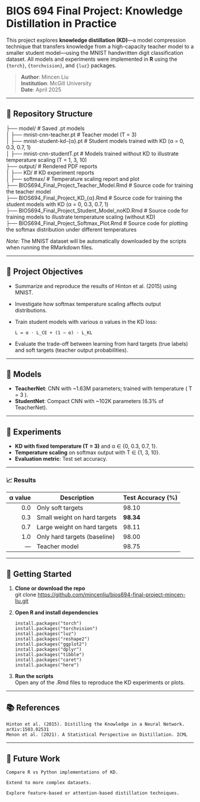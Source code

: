 # BIOS 694 Final Project: Knowledge Distillation in Practice
 
This project explores **knowledge distillation (KD)**—a model compression technique that transfers knowledge from a high-capacity teacher model to a smaller student model—using the MNIST handwritten digit classification dataset. All models and experiments were implemented in **R** using the `{torch}`, `{torchvision}`, and `{luz}` packages.

> **Author**: Mincen Liu  
> **Institution**: McGill University  
> **Date**: April 2025  

---

## 📂 Repository Structure

├── model/                                          # Saved .pt models  
│   ├── mnist-cnn-teacher.pt                            # Teacher model (T = 3)  
│   ├── mnist-student-kd-{α}.pt                         # Student models trained with KD (α = 0, 0.3, 0.7, 1)  
│   ├── mnist-cnn-studentT.pt                           # Models trained without KD to illustrate temperature scaling (T = 1, 3, 10)  
├── output/                                         # Rendered PDF reports  
│   ├── KD/                                             # KD experiment reports  
│   ├── softmax/                                        # Temperature scaling report and plot  
├── BIOS694_Final_Project_Teacher_Model.Rmd         # Source code for training the teacher model  
├── BIOS694_Final_Project_KD_{α}.Rmd                # Source code for training the student models with KD (α = 0, 0.3, 0.7, 1)  
├── BIOS694_Final_Project_Student_Model_noKD.Rmd    # Source code for training models to illustrate temperature scaling (without KD)  
├── BIOS694_Final_Project_Softmax_Plot.Rmd          # Source code for plotting the softmax distribution under different temperatures  

*Note:* The MNIST dataset will be automatically downloaded by the scripts when running the RMarkdown files.

---

## 📌 Project Objectives

- Summarize and reproduce the results of Hinton et al. (2015) using MNIST.
- Investigate how softmax temperature scaling affects output distributions.
- Train student models with various α values in the KD loss:
  
  `L = α · L_CE + (1 − α) · L_KL`

- Evaluate the trade-off between learning from hard targets (true labels) and soft targets (teacher output probabilities).

---

## 🧠 Models

- **TeacherNet**: CNN with ~1.63M parameters; trained with temperature ( T = 3 ).
- **StudentNet**: Compact CNN with ~102K parameters (6.3% of TeacherNet).

---

## 🔬 Experiments

- **KD with fixed temperature (T = 3)** and α ∈ {0, 0.3, 0.7, 1}.
- **Temperature scaling** on softmax output with T ∈ {1, 3, 10}.
- **Evaluation metric**: Test set accuracy.

---

### 📈 Results

| α value | Description                  | Test Accuracy (%) |
|--------:|------------------------------|-------------------|
| 0.0     | Only soft targets            | 98.10             |
| 0.3     | Small weight on hard targets | **98.34**         |
| 0.7     | Large weight on hard targets | 98.11             |
| 1.0     | Only hard targets (baseline) | 98.00             |
| —       | Teacher model                | 98.75             |

---

## 🚀 Getting Started

1. **Clone or download the repo**  
   git clone https://github.com/mincenliu/bios694-final-project-mincen-liu.git

2. **Open R and install dependencies**  
    ```
    install.packages("torch")  
    install.packages("torchvision")  
    install.packages("luz")  
    install.packages("reshape2")  
    install.packages("ggplot2")  
    install.packages("dplyr")  
    install.packages("tibble")  
    install.packages("caret")  
    install.packages("here")  
    ```

3. **Run the scripts**  
    Open any of the .Rmd files to reproduce the KD experiments or plots.

---

## 📚 References

```
Hinton et al. (2015). Distilling the Knowledge in a Neural Network. arXiv:1503.02531
Menon et al. (2021). A Statistical Perspective on Distillation. ICML
```
---

## 🔧 Future Work

```
Compare R vs Python implementations of KD.

Extend to more complex datasets.

Explore feature-based or attention-based distillation techniques.
```